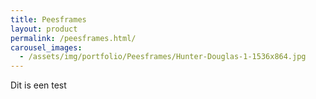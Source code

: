 ```yaml
---
title: Peesframes
layout: product
permalink: /peesframes.html/
carousel_images:
  - /assets/img/portfolio/Peesframes/Hunter-Douglas-1-1536x864.jpg
---
```


Dit is een test
